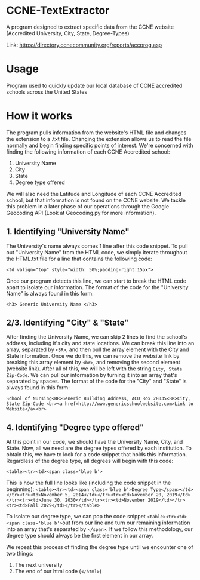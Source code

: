 # CCNE-TextExtractor
A program designed to extract specific data from the CCNE website (Accredited University, City, State, Degree-Types)

Link: https://directory.ccnecommunity.org/reports/accprog.asp

# Usage
Program used to quickly update our local database of CCNE accredited schools across the United States

# How it works
The program pulls information from the website's HTML file and changes the extension to a .txt file. Changing the extension allows us to read the file normally and begin finding specific points of interest. We're concerned with finding the following information of each CCNE Accredited school:
1. University Name
2. City
3. State
4. Degree type offered

We will also need the Latitude and Longitude of each CCNE Accredited school, but that information is not found on the CCNE website. We tackle this problem in a later phase of our operations through the Google Geocoding API (Look at Geocoding.py for more information). 

## 1. Identifying "University Name"
The University's name always comes 1 line after this code snippet. To pull out "University Name" from the HTML code, we simply iterate throughout the HTML.txt file for a line that contains the following code:

```<td valign="top" style="width: 50%;padding-right:15px">```

Once our program detects this line, we can start to break the HTML code apart to isolate our information. The format of the code for the "University Name" is always found in this form:

```<h3> Generic University Name </h3>```

## 2/3. Identifying "City" & "State"
After finding the University Name, we can skip 2 lines to find the school's address, including it's city and state locations. We can break this line into an array, separated by ```<BR>```, and then pull the array element with the City and State information. Once we do this, we can remove the website link by breaking this array element by ```<br>```, and removing the second element (website link). After all of this, we will be left with the string ```City, State Zip-Code```. We can pull our information by turning it into an array that's separated by spaces. The format of the code for the "City" and "State" is always found in this form:

```School of Nursing<BR>Generic Building Address, ACU Box 28035<BR>City, State Zip-Code <br><a href=http://www.genericschoolwebsite.com>Link to Website</a><br>```

## 4. Identifying "Degree type offered"
At this point in our code, we should have the University Name, City, and State. Now, all we need are the degree types offered by each institution. To obtain this, we have to look for a code snippet that holds this information. Regardless of the degree type, all degrees will begin with this code:

```<table><tr><td><span class='blue b'>```

This is how the full line looks like (including the code snippet in the beginning):
```<table><tr><td><span class='blue b'>Degree Type</span></td></tr><tr><td>November 5, 2014</td></tr><tr><td>November 20, 2019</td></tr><tr><td>June 30, 2030</td></tr><tr><td>November 2019</td></tr><tr><td>Fall 2029</td></tr></table>```

To isolate our degree type, we can pop the code snippet ```<table><tr><td><span class='blue b'>```out from our line and turn our remaining information into an array that's separated by ```</span>```. If we follow this methodology, our degree type should always be the first element in our array. 

We repeat this process of finding the degree type until we encounter one of two things:
1. The next university
2. The end of our html code (```</html>```)
